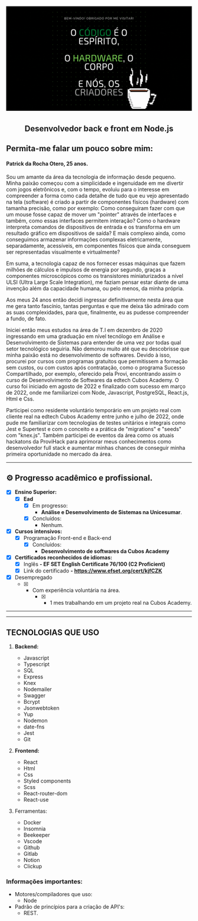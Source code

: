 
</p>
<h1 align="center">
    <img alt="Patrick da Rocha Otero" title="#Patrick da Rocha Otero" src="/resources/Header.gif"/>
</h1>

<h2 align="center"> 
  Desenvolvedor back e front em Node.js
</h2>

 ## Permita-me falar um pouco sobre mim:

<h4>Patrick da Rocha Otero, 25 anos.</h4>

Sou um amante da área da tecnologia de informação desde pequeno. Minha paixão começou com a simplicidade e ingenuidade em me divertir com jogos eletrônicos e, com o tempo, evoluiu para o interesse em compreender a forma como cada detalhe de tudo que eu vejo apresentado na tela (software) é criado a partir de componentes físicos (hardware) com tamanha precisão, como por exemplo: Como conseguiram fazer com que um mouse fosse capaz de mover um "pointer" através de interfaces e também, como essas interfaces permitem interação? Como o hardware interpreta comandos de dispositivos de entrada e os transforma em um resultado gráfico em dispositivos de saída? E mais complexo ainda, como conseguimos armazenar informações complexas eletricamente, separadamente, acessíveis, em componentes físicos que ainda conseguem ser representadas visualmente e virtualmente?

Em suma, a tecnologia capaz de nos fornecer essas máquinas que fazem milhões de cálculos e impulsos de energia por segundo, graças a componentes microscópicos como os transistores miniaturizados a nível ULSI (Ultra Large Scale Integration), me faziam pensar estar diante de uma invenção além da capacidade humana, ou pelo menos, da minha própria. 

Aos meus 24 anos então decidi ingressar definitivamente nesta área que me gera tanto fascínio, tantas perguntas e que me deixa tão admirado com as suas complexidades, para que, finalmente, eu as pudesse compreender a fundo, de fato. 

Iniciei então meus estudos na área de T.I em dezembro de 2020 ingressando em uma graduação em nível tecnólogo em Análise e Desenvolvimento de Sistemas para entender de uma vez por todas qual setor tecnológico seguiria. Não demorou muito até que eu descobrisse que minha paixão está no desenvolvimento de softwares. Devido à isso, procurei por cursos com programas gratuitos que permitissem a formação sem custos, ou com custos após contratação, como o programa Sucesso Compartilhado, por exemplo, oferecido pela Provi, encontrando assim o curso de Desenvolvimento de Softwares da edtech Cubos Academy. O curso foi iniciado em agosto de 2022 e finalizado com sucesso em março de 2022, onde me familiarizei com Node, Javascript, PostgreSQL, React.js, Html e Css.

Participei como residente voluntário temporário em um projeto real com cliente real na edtech Cubos Academy entre junho e julho de 2022, onde pude me familiarizar com tecnologias de testes unitários e integrais como Jest e Supertest e com o conceito e a prática de "migrations" e "seeds" com "knex.js". Também participei de eventos da área como os atuais hackatons da ProviHack para aprimorar meus conhecimentos como desenvolvedor full stack e aumentar minhas chances de conseguir minha primeira oportunidade no mercado da área.

---



## ⚙️ Progresso acadêmico e profissional.

  - [x] <strong>Ensino Superior:</strong>
      - [x] <strong>Ead</strong>
           - [x] Em progresso:
               - <strong> Análise e Desenvolvimento de Sistemas na Unicesumar</strong>.
           - [x] Concluídos:
                - Nenhum.
                

 - [x] <strong>Cursos intensivos:</strong>
      - [x] Programação Front-end e Back-end
          - [x] Concluídos: 
               - <strong>Desenvolvimento de softwares da Cubos Academy</strong>

 - [x] <strong>Certificados reconhecidos de idiomas:</strong>
      - [x] Inglês
                <strong>- EF SET English Certificate 76/100 (C2 Proficient)</strong>
      - [x] Link do certificado
                <strong>- https://www.efset.org/cert/kjfCZK</strong>

 - [x] Desempregado
    - [x] - Com experiência voluntária na área.
        - [x] - 1 mes trabalhando em um projeto real na Cubos Academy.
---

---

## TECNOLOGIAS QUE USO

1. <strong>Backend:</strong>
    - Javascript
    - Typescript
    - SQL
    - Express
    - Knex
    - Nodemailer
    - Swagger
    - Bcrypt
    - Jsonwebtoken
    - Yup
    - Nodemon
    - date-fns
    - Jest
    - Git

2. <strong>Frontend:</strong>
    - React
    - Html
    - Css
    - Styled components
    - Scss
    - React-router-dom
    - React-use

3. Ferramentas:
    - Docker
    - Insomnia
    - Beekeeper
    - Vscode
    - Github
    - Gitlab
    - Notion
    - Clickup

### Informações importantes:
  - Motores/compiladores que uso: 
    - Node
  - Padrão de princípios para a criação de API's: 
    - REST.
